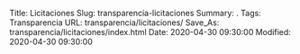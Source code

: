 Title: Licitaciones
Slug: transparencia-licitaciones
Summary: .
Tags: Transparencia
URL: transparencia/licitaciones/
Save_As: transparencia/licitaciones/index.html
Date: 2020-04-30 09:30:00
Modified: 2020-04-30 09:30:00


